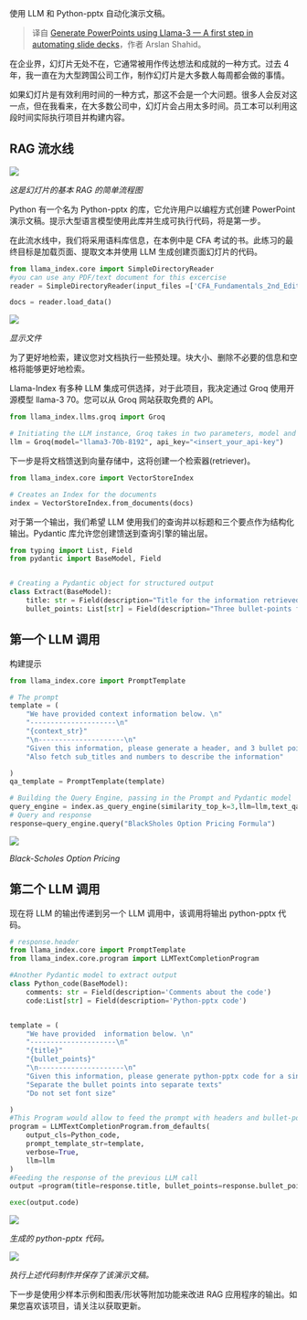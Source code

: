 
<!--
title: 使用Llama-3生成PowerPoint
cover: https://miro.medium.com/v2/resize:fit:1200/1*VszX1H4fpqIMMXIs26_xrA.jpeg
-->

使用 LLM 和 Python-pptx 自动化演示文稿。

> 译自 [Generate PowerPoints using Llama-3 — A first step in automating slide decks](https://medium.com/firebird-technologies/generate-powerpoints-using-llama-3-a-first-step-in-automating-slide-decks-536f5fcb6e0e)，作者 Arslan Shahid。

在企业界，幻灯片无处不在，它通常被用作传达想法和成就的一种方式。过去 4 年，我一直在为大型跨国公司工作，制作幻灯片是大多数人每周都会做的事情。

如果幻灯片是有效利用时间的一种方式，那这不会是一个大问题。很多人会反对这一点，但在我看来，在大多数公司中，幻灯片会占用太多时间。员工本可以利用这段时间实际执行项目并构建内容。

## RAG 流水线

![](https://miro.medium.com/v2/resize:fit:720/format:webp/1*VhkB9IUNjP2XljnFnainZQ.png)

*这是幻灯片的基本 RAG 的简单流程图*

Python 有一个名为 Python-pptx 的库，它允许用户以编程方式创建 PowerPoint 演示文稿。提示大型语言模型使用此库并生成可执行代码，将是第一步。

在此流水线中，我们将采用语料库信息，在本例中是 CFA 考试的书。此练习的最终目标是加载页面、提取文本并使用 LLM 生成创建页面幻灯片的代码。

```python
from llama_index.core import SimpleDirectoryReader
#you can use any PDF/text document for this excercise
reader = SimpleDirectoryReader(input_files =['CFA_Fundamentals_2nd_Edition.pdf'])

docs = reader.load_data()
```

![](https://miro.medium.com/v2/resize:fit:720/format:webp/1*2dSy5BovpXFqXqqgA_GZcw.png)

*显示文件*

为了更好地检索，建议您对文档执行一些预处理。块大小、删除不必要的信息和空格将能够更好地检索。

Llama-Index 有多种 LLM 集成可供选择，对于此项目，我决定通过 Groq 使用开源模型 llama-3 70。您可以从 Groq 网站获取免费的 API。

```python
from llama_index.llms.groq import Groq

# Initiating the LLM instance, Groq takes in two parameters, model and api_key
llm = Groq(model="llama3-70b-8192", api_key="<insert_your_api-key")
```

下一步是将文档馈送到向量存储中，这将创建一个检索器(retriever)。

```python
from llama_index.core import VectorStoreIndex

# Creates an Index for the documents
index = VectorStoreIndex.from_documents(docs)
```

对于第一个输出，我们希望 LLM 使用我们的查询并以标题和三个要点作为结构化输出。Pydantic 库允许您创建馈送到查询引擎的输出层。

```python
from typing import List, Field
from pydantic import BaseModel, Field


# Creating a Pydantic object for structured output
class Extract(BaseModel):
    title: str = Field(description="Title for the information retrieved")
    bullet_points: List[str] = Field(description="Three bullet-points for the information")
```

## 第一个 LLM 调用

构建提示

```python
from llama_index.core import PromptTemplate

# The prompt
template = (
    "We have provided context information below. \n"
    "---------------------\n"
    "{context_str}"
    "\n---------------------\n"
    "Given this information, please generate a header, and 3 bullet points for the {query_str}\n"
    "Also fetch sub_titles and numbers to describe the information"

)
qa_template = PromptTemplate(template)
```

```python
# Building the Query Engine, passing in the Prompt and Pydantic model
query_engine = index.as_query_engine(similarity_top_k=3,llm=llm,text_qa_template=prompt,response_mode='tree_summarize', output_cls=Extract)
# Query and response
response=query_engine.query("BlackSholes Option Pricing Formula")
```

![](https://miro.medium.com/v2/resize:fit:720/format:webp/1*D3CnfYx2h0D5dYC5lRTUgA.png)

*Black-Scholes Option Pricing*

## 第二个 LLM 调用

现在将 LLM 的输出传递到另一个 LLM 调用中，该调用将输出 python-pptx 代码。

```python
# response.header
from llama_index.core import PromptTemplate
from llama_index.core.program import LLMTextCompletionProgram

#Another Pydantic model to extract output
class Python_code(BaseModel):
    comments: str = Field(description='Comments about the code')
    code:List[str] = Field(description='Python-pptx code')


template = (
    "We have provided  information below. \n"
    "---------------------\n"
    "{title}"
    "{bullet_points}"
    "\n---------------------\n"
    "Given this information, please generate python-pptx code for a single slide with this title & bullet points\n"
    "Separate the bullet points into separate texts"
    "Do not set font size"

)
#This Program would allow to feed the prompt with headers and bullet-points
program = LLMTextCompletionProgram.from_defaults(
    output_cls=Python_code,
    prompt_template_str=template,
    verbose=True,
    llm=llm
)
#Feeding the response of the previous LLM call
output =program(title=response.title, bullet_points=response.bullet_points)

exec(output.code)
```

![](https://miro.medium.com/v2/resize:fit:720/format:webp/1*B41CzqVBQIsolSTfVb1e4Q.png)

*生成的 python-pptx 代码。*

![](https://miro.medium.com/v2/resize:fit:720/format:webp/1*nDSwHf89PbZoe7PQ5leZoA.png)

*执行上述代码制作并保存了该演示文稿。*

下一步是使用少样本示例和图表/形状等附加功能来改进 RAG 应用程序的输出。如果您喜欢该项目，请关注以获取更新。